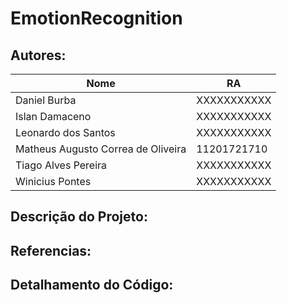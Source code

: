 # EmotionRecognition

## Autores:

| Nome                               | RA          |
|------------------------------------|-------------|
| Daniel Burba                       | XXXXXXXXXXX |
| Islan Damaceno                     | XXXXXXXXXXX |
| Leonardo dos Santos                | XXXXXXXXXXX |
| Matheus Augusto Correa de Oliveira | 11201721710 |
| Tiago Alves Pereira                | XXXXXXXXXXX |
| Winicius Pontes                    | XXXXXXXXXXX |

## Descrição do Projeto:

## Referencias:

## Detalhamento do Código:
